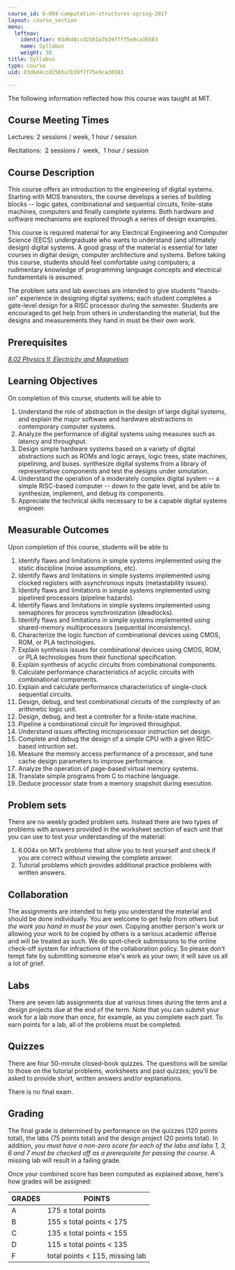 ```yaml
---
course_id: 6-004-computation-structures-spring-2017
layout: course_section
menu:
  leftnav:
    identifier: 03d6d4ccd2565a7b39f7f75e9ca36583
    name: Syllabus
    weight: 10
title: Syllabus
type: course
uid: 03d6d4ccd2565a7b39f7f75e9ca36583

---
```


The following information reflected how this course was taught at MIT.

Course Meeting Times
--------------------

Lectures: 2 sessions / week, 1 hour / session

Recitations:  2 sessions /  week,  1 hour / session

Course Description
------------------

This course offers an introduction to the engineering of digital systems. Starting with MOS transistors, the course develops a series of building blocks -- logic gates, combinational and sequential circuits, finite-state machines, computers and finally complete systems. Both hardware and software mechanisms are explored through a series of design examples.

This course is required material for any Electrical Engineering and Computer Science (EECS) undergraduate who wants to understand (and ultimately design) digital systems. A good grasp of the material is essential for later courses in digital design, computer architecture and systems. Before taking this course, students should feel comfortable using computers; a rudimentary knowledge of programming language concepts and electrical fundamentals is assumed.

The problem sets and lab exercises are intended to give students "hands-on" experience in designing digital systems; each student completes a gate-level design for a RISC processor during the semester. Students are encouraged to get help from others in understanding the material, but the designs and measurements they hand in must be their own work.

Prerequisites
-------------

[_8.02 Physics II: Electricity and Magnetism_](/courses/8-02-physics-ii-electricity-and-magnetism-spring-2007/)

Learning Objectives
-------------------

On completion of this course, students will be able to

1.  Understand the role of abstraction in the design of large digital systems, and explain the major software and hardware abstractions in contemporary computer systems.
2.  Analyze the performance of digital systems using measures such as latency and throughput.
3.  Design simple hardware systems based on a variety of digital abstractions such as ROMs and logic arrays, logic trees, state machines, pipelining, and buses. synthesize digital systems from a library of representative components and test the designs under simulation.
4.  Understand the operation of a moderately complex digital system -- a simple RISC-based computer -- down to the gate level, and be able to synthesize, implement, and debug its components.
5.  Appreciate the technical skills necessary to be a capable digital systems engineer.

Measurable Outcomes
-------------------

Upon completion of this course, students will be able to

1.  Identify flaws and limitations in simple systems implemented using the static discipline (noise assumptions, etc).
2.  Identify flaws and limitations in simple systems implemented using clocked registers with asynchronous inputs (metastability issues).
3.  Identify flaws and limitations in simple systems implemented using pipelined processors (pipeline hazards).
4.  Identify flaws and limitations in simple systems implemented using semaphores for process synchronization (deadlocks).
5.  Identify flaws and limitations in simple systems implemented using shared-memory multiprocessors (sequential inconsistency).
6.  Characterize the logic function of combinational devices using CMOS, ROM, or PLA technologies.
7.  Explain synthesis issues for combinational devices using CMOS, ROM, or PLA technologies from their functional specification.
8.  Explain synthesis of acyclic circuits from combinational components.
9.  Calculate performance characteristics of acyclic circuits with combinational components.
10.  Explain and calculate performance characteristics of single-clock sequential circuits.
11.  Design, debug, and test combinational circuits of the complexity of an arithmetic logic unit.
12.  Design, debug, and test a controller for a finite-state machine.
13.  Pipeline a combinational circuit for improved throughput.
14.  Understand issues affecting microprocessor instruction set design.
15.  Complete and debug the design of a simple CPU with a given RISC-based intruction set.
16.  Measure the memory access performance of a processor, and tune cache design parameters to improve performance.
17.  Analyze the operation of page-based virtual memory systems.
18.  Translate simple programs from C to machine language.
19.  Deduce processor state from a memory snapshot during execution.

Problem sets
------------

There are no weekly graded problem sets. Instead there are two types of problems with answers provided in the worksheet section of each unit that you can use to test your understanding of the material:

1.  6.004x on MITx problems that allow you to test yourself and check if you are correct without viewing the complete answer.
2.  Tutorial problems which provides additional practice problems with written answers.

Collaboration
-------------

The assignments are intended to help you understand the material and should be done individually. You are welcome to get help from others but _the work you hand in must be your own_. Copying another person's work or allowing your work to be copied by others is a serious academic offense and will be treated as such. We do spot-check submissions to the online check-off system for infractions of the collaboration policy. So please don't tempt fate by submitting someone else's work as your own; it will save us all a lot of grief.

Labs
----

There are seven lab assignments due at various times during the term and a design projects due at the end of the term. Note that you can submit your work for a lab more than once, for example, as you complete each part. To earn points for a lab, all of the problems must be completed.

Quizzes
-------

There are four 50-minute closed-book quizzes. The questions will be similar to those on the tutorial problems, worksheets and past quizzes; you'll be asked to provide short, written answers and/or explanations.

There is no final exam.

Grading
-------

The final grade is determined by performance on the quizzes (120 points total), the labs (75 points total) and the design project (20 points total). In addition, _you must have a non-zero score for each of the labs and labs 1, 3, 6 and 7 must be checked off as a prerequisite for passing the course_. A missing lab will result in a failing grade.

Once your combined score has been computed as explained above, here's how grades will be assigned:

| GRADES | POINTS |
| --- | --- |
| A | 175 ≤ total points |
| B | 155 ≤ total points < 175 |
| C | 135 ≤ total points < 155 |
| D | 115 ≤ total points < 135 |
| F | total points < 115, missing lab